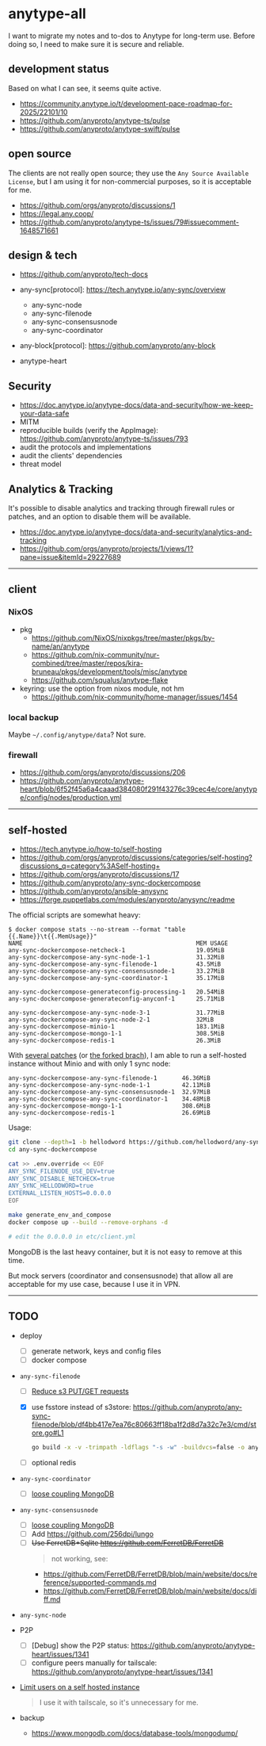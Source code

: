 # anytype-all

I want to migrate my notes and to-dos to Anytype for long-term use. Before doing so, I need to make sure it is secure and reliable.

## development status

Based on what I can see, it seems quite active.

- https://community.anytype.io/t/development-pace-roadmap-for-2025/22101/10
- https://github.com/anyproto/anytype-ts/pulse
- https://github.com/anyproto/anytype-swift/pulse

## open source

The clients are not really open source; they use the `Any Source Available License`, but I am using it for non-commercial purposes, so it is acceptable for me.

- https://github.com/orgs/anyproto/discussions/1
- https://legal.any.coop/
- https://github.com/anyproto/anytype-ts/issues/79#issuecomment-1648571661

## design & tech

- https://github.com/anyproto/tech-docs

- any-sync[protocol]: https://tech.anytype.io/any-sync/overview
  - any-sync-node
  - any-sync-filenode
  - any-sync-consensusnode
  - any-sync-coordinator
- any-block[protocol]: https://github.com/anyproto/any-block
- anytype-heart

## Security

- https://doc.anytype.io/anytype-docs/data-and-security/how-we-keep-your-data-safe
- MITM
- reproducible builds (verify the AppImage): https://github.com/anyproto/anytype-ts/issues/793
- audit the protocols and implementations
- audit the clients' dependencies
- threat model

## Analytics & Tracking

It's possible to disable analytics and tracking through firewall rules or patches, and an option to disable them will be available.

- https://doc.anytype.io/anytype-docs/data-and-security/analytics-and-tracking
- https://github.com/orgs/anyproto/projects/1/views/1?pane=issue&itemId=29227689

---

## client

### NixOS

- pkg
  - https://github.com/NixOS/nixpkgs/tree/master/pkgs/by-name/an/anytype
  - https://github.com/nix-community/nur-combined/tree/master/repos/kira-bruneau/pkgs/development/tools/misc/anytype
  - https://github.com/squalus/anytype-flake
- keyring: use the option from nixos module, not hm
  - https://github.com/nix-community/home-manager/issues/1454

### local backup

Maybe `~/.config/anytype/data`? Not sure.

### firewall

- https://github.com/orgs/anyproto/discussions/206
- https://github.com/anyproto/anytype-heart/blob/6f52f45a6a4caaad384080f291f43276c39cec4e/core/anytype/config/nodes/production.yml

---

## self-hosted

- https://tech.anytype.io/how-to/self-hosting
- https://github.com/orgs/anyproto/discussions/categories/self-hosting?discussions_q=category%3ASelf-hosting+
- https://github.com/orgs/anyproto/discussions/17
- https://github.com/anyproto/any-sync-dockercompose
- https://github.com/anyproto/ansible-anysync
- https://forge.puppetlabs.com/modules/anyproto/anysync/readme

The official scripts are somewhat heavy:

```
$ docker compose stats --no-stream --format "table {{.Name}}\t{{.MemUsage}}"
NAME                                                 MEM USAGE
any-sync-dockercompose-netcheck-1                    19.05MiB
any-sync-dockercompose-any-sync-node-1-1             31.32MiB
any-sync-dockercompose-any-sync-filenode-1           43.5MiB
any-sync-dockercompose-any-sync-consensusnode-1      33.27MiB
any-sync-dockercompose-any-sync-coordinator-1        35.17MiB

any-sync-dockercompose-generateconfig-processing-1   20.54MiB
any-sync-dockercompose-generateconfig-anyconf-1      25.71MiB

any-sync-dockercompose-any-sync-node-3-1             31.77MiB
any-sync-dockercompose-any-sync-node-2-1             32MiB
any-sync-dockercompose-minio-1                       183.1MiB
any-sync-dockercompose-mongo-1-1                     308.5MiB
any-sync-dockercompose-redis-1                       26.3MiB
```

With [several patches](https://github.com/anyproto/any-sync-dockercompose/pulls?q=is%3Apr+author%3Ahellodword) (or [the forked brach](https://github.com/hellodword/any-sync-dockercompose/tree/hellodword)), I am able to run a self-hosted instance without Minio and with only 1 sync node:

```
any-sync-dockercompose-any-sync-filenode-1       46.36MiB
any-sync-dockercompose-any-sync-node-1-1         42.11MiB
any-sync-dockercompose-any-sync-consensusnode-1  32.97MiB
any-sync-dockercompose-any-sync-coordinator-1    34.48MiB
any-sync-dockercompose-mongo-1-1                 308.6MiB
any-sync-dockercompose-redis-1                   26.69MiB
```

Usage:

```sh
git clone --depth=1 -b hellodword https://github.com/hellodword/any-sync-dockercompose
cd any-sync-dockercompose

cat >> .env.override << EOF
ANY_SYNC_FILENODE_USE_DEV=true
ANY_SYNC_DISABLE_NETCHECK=true
ANY_SYNC_HELLODWORD=true
EXTERNAL_LISTEN_HOSTS=0.0.0.0
EOF

make generate_env_and_compose
docker compose up --build --remove-orphans -d

# edit the 0.0.0.0 in etc/client.yml
```

MongoDB is the last heavy container, but it is not easy to remove at this time.

But mock servers (coordinator and consensusnode) that allow all are acceptable for my use case, because I use it in VPN.

---

## TODO

- deploy

  - [ ] generate network, keys and config files
  - [ ] docker compose

- `any-sync-filenode`

  - [ ] [Reduce s3 PUT/GET requests](https://github.com/anyproto/any-sync-filenode/issues/118)
  - [x] use fsstore instead of s3store: https://github.com/anyproto/any-sync-filenode/blob/df4bb417e7ea76c80663ff18ba1f2d8d7a32c7e3/cmd/store.go#L1

    ```sh
    go build -x -v -trimpath -ldflags "-s -w" -buildvcs=false -o any-sync-filenode -tags dev ./cmd
    ```

  - [ ] optional redis

- `any-sync-coordinator`

  - [ ] [loose coupling MongoDB](https://github.com/anyproto/any-sync-coordinator/issues/80)

- `any-sync-consensusnode`

  - [ ] [loose coupling MongoDB](https://github.com/anyproto/any-sync-coordinator/issues/80)
  - [ ] Add https://github.com/256dpi/lungo
  - [ ] ~~Use FerretDB+Sqlite https://github.com/FerretDB/FerretDB~~
    > not working, see:
    - https://github.com/FerretDB/FerretDB/blob/main/website/docs/reference/supported-commands.md
    - https://github.com/FerretDB/FerretDB/blob/main/website/docs/diff.md

- `any-sync-node`

- P2P

  - [ ] [Debug] show the P2P status: https://github.com/anyproto/anytype-heart/issues/1341
  - [ ] configure peers manually for tailscale: https://github.com/anyproto/anytype-heart/issues/1341

- [Limit users on a self hosted instance](https://github.com/orgs/anyproto/discussions/193)

  > I use it with tailscale, so it's unnecessary for me.

- backup

  - https://www.mongodb.com/docs/database-tools/mongodump/
